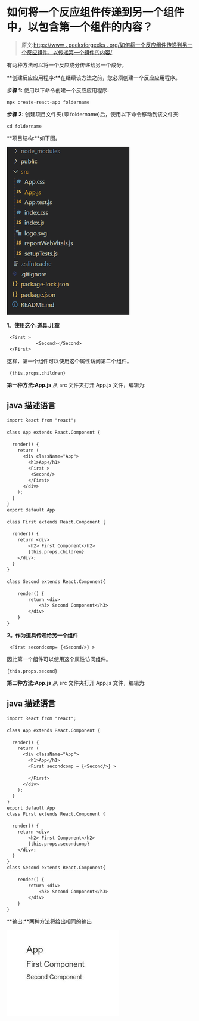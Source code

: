 # 如何将一个反应组件传递到另一个组件中，以包含第一个组件的内容？

> 原文:[https://www . geeksforgeeks . org/如何将一个反应组件传递到另一个反应组件，以传递第一个组件的内容/](https://www.geeksforgeeks.org/how-to-pass-a-react-component-into-another-to-transclude-the-first-components-content/)

有两种方法可以将一个反应成分传递给另一个成分。

**创建反应应用程序:**在继续该方法之前，您必须创建一个反应应用程序。

**步骤 1:** 使用以下命令创建一个反应应用程序:

```
npx create-react-app foldername
```

**步骤 2:** 创建项目文件夹(即 foldername)后，使用以下命令移动到该文件夹:

```
cd foldername
```

**项目结构:**如下图。

![](img/5a7d098eef7cc6beabf8d94291fed376.png)

**1。使用这个.道具.儿童**

```
 <First >
           <Second></Second>
 </First>
```

这样，第一个组件可以使用这个属性访问第二个组件。

```
 {this.props.children}
```

**第一种方法:App.js** 从 src 文件夹打开 App.js 文件，编辑为:

## java 描述语言

```
import React from "react";

class App extends React.Component {

  render() {
    return (
      <div className="App">
        <h1>App</h1> 
        <First >
         <Second/>
        </First>
      </div>
    );
  }
}
export default App

class First extends React.Component {

  render() {
    return <div>
        <h2> First Component</h2>
        {this.props.children}
    </div>;
  }
}

class Second extends React.Component{

    render() {
        return <div>
            <h3> Second Component</h3>
        </div>
    }
}
```

**2。作为道具传递给另一个组件**

```
 <First secondcomp= {<Second/>} >
```

因此第一个组件可以使用这个属性访问组件。

```
{this.props.second}
```

**第二种方法:App.js** 从 src 文件夹打开 App.js 文件，编辑为:

## java 描述语言

```
import React from "react";

class App extends React.Component {

  render() {
    return (
      <div className="App">
        <h1>App</h1> 
        <First secondcomp = {<Second/>} >

        </First>
      </div>
    );
  }
}
export default App
class First extends React.Component {

  render() {
    return <div>
        <h2> First Component</h2>
        {this.props.secondcomp}
    </div>;
  }
}
class Second extends React.Component{

    render() {
        return <div>
            <h3> Second Component</h3>
        </div>
    }
}
```

**输出:**两种方法将给出相同的输出

![](img/b04fb9f5e496d9443752b880f763d4e0.png)